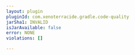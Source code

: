 ```yaml
---
layout: plugin
pluginId: com.xenoterracide.gradle.code-quality
jarSha1: INVALID
isJarAvailable: false
error: NONE
violations: []

---
```

